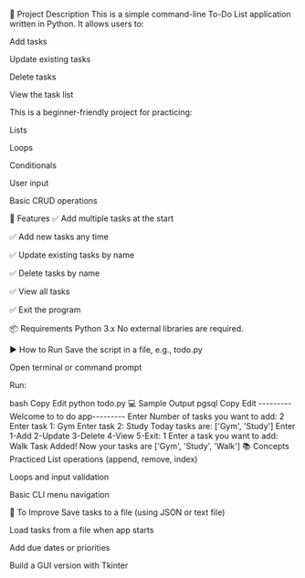 📝 Project Description
This is a simple command-line To-Do List application written in Python. It allows users to:

Add tasks

Update existing tasks

Delete tasks

View the task list

This is a beginner-friendly project for practicing:

Lists

Loops

Conditionals

User input

Basic CRUD operations

🚀 Features
✅ Add multiple tasks at the start

✅ Add new tasks any time

✅ Update existing tasks by name

✅ Delete tasks by name

✅ View all tasks

✅ Exit the program

📦 Requirements
Python 3.x
No external libraries are required.

▶️ How to Run
Save the script in a file, e.g., todo.py

Open terminal or command prompt

Run:

bash
Copy
Edit
python todo.py
💻 Sample Output
pgsql
Copy
Edit
---------Welcome to to do app---------
Enter Number of tasks you want to add: 2
Enter task 1: Gym
Enter task 2: Study
Today tasks are: ['Gym', 'Study']
Enter 1-Add
2-Update
3-Delete
4-View
5-Exit: 1
Enter a task you want to add: Walk
Task Added!
Now your tasks are ['Gym', 'Study', 'Walk']
📚 Concepts Practiced
List operations (append, remove, index)

Loops and input validation

Basic CLI menu navigation

🔧 To Improve
Save tasks to a file (using JSON or text file)

Load tasks from a file when app starts

Add due dates or priorities

Build a GUI version with Tkinter

